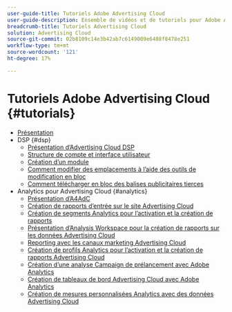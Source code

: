 ```yaml
---
user-guide-title: Tutoriels Adobe Advertising Cloud
user-guide-description: Ensemble de vidéos et de tutoriels pour Adobe Advertising Cloud.
breadcrumb-title: Tutoriels Advertising Cloud
solution: Advertising Cloud
source-git-commit: 02b8109c14e3b42ab7c6149009e6408f8478e251
workflow-type: tm+mt
source-wordcount: '121'
ht-degree: 17%

---
```



# Tutoriels Adobe Advertising Cloud {#tutorials}

+ [Présentation](overview.md)
+ DSP {#dsp}
   + [Présentation d’Advertising Cloud DSP](/help/dsp/intro.md)
   + [Structure de compte et interface utilisateur](/help/dsp/ui.md)
   + [Création d’un module](/help/dsp/package-create.md)
   + [Comment modifier des emplacements à l’aide des outils de modification en bloc](/help/dsp/bulk-edit-placement-tools.md)
   + [Comment télécharger en bloc des balises publicitaires tierces](/help/dsp/bulk-upload-third-party-ad-tags.md)
+ Analytics pour Advertising Cloud {#analytics}
   + [Présentation d’A4AdC](/help/integrations/analytics/intro-a4adc.md)
   + [Création de rapports d’entrée sur le site Advertising Cloud](/help/integrations/analytics/analytics-site-entry-a4adc.md)
   + [Création de segments Analytics pour l’activation et la création de rapports](/help/integrations/analytics/analytics-segments-a4adc.md)
   + [Présentation d’Analysis Workspace pour la création de rapports sur les données Advertising Cloud](/help/integrations/analytics/analytics-analysis-workspace-a4adc.md)
   + [Reporting avec les canaux marketing Advertising Cloud](/help/integrations/analytics/analytics-reporting-a4adc.md)
   + [Création de profils Analytics pour l’activation et la création de rapports Advertising Cloud](/help/integrations/analytics/analytics-profiles-a4adc.md)
   + [Création d’une analyse Campaign de prélancement avec Adobe Analytics](/help/integrations/analytics/analytics-pre-launch-a4adc.md)
   + [Création de tableaux de bord Advertising Cloud avec Adobe Analytics](/help/integrations/analytics/analytics-dashboards-a4adc.md)
   + [Création de mesures personnalisées Analytics avec des données Advertising Cloud](/help/integrations/analytics/analytics-custom-metrics-a4adc.md)

<!-- Add to DSP chapter once the videos are complete:
  + [How to Create a Placement](/help/dsp/placement-create.md)
  + [Placement Targeting Capabilities](/help/dsp/placement-targeting.md)
  + [Audience Libraries and Applying Behavioral Targeting](/help/dsp/audience-libraries.md)
-->

<!-- If I move the "Analytics for Advertising Cloud chapter into a larger Integrations chapter, then I'll need to set up redirects by copying a CSV file into this repo and populating it for those legacy file names. -->
